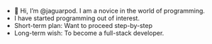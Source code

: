- 👋 Hi, I’m @jaguarpod. I am a novice in the world of programming.
- I have started programming out of interest.
- Short-term plan: Want to proceed step-by-step
- Long-term wish: To become a full-stack developer. 

<!---
jaguarpod/jaguarpod is a ✨ special ✨ repository because its `README.md` (this file) appears on your GitHub profile.
You can click the Preview link to take a look at your changes.
--->
